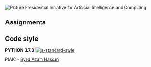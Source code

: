 ![Picture](https://i.ibb.co/jH9TFG5/Logo-PIAIC-fb7de414.png)
Presidential Initiative for Artificial Intelligence and Computing

## **Assignments**

## Code style
**PYTHON 3.7.3**
[![js-standard-style](https://img.shields.io/pypi/pyversions/Django.svg?style=flat)](https://github.com/python)

PIAIC - [Syed Azam Hassan](https://github.com/Syed-Azam)
